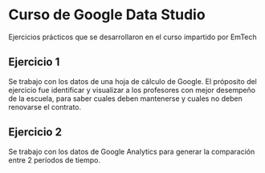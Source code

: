 # Curso de Google Data Studio

Ejercicios prácticos que se desarrollaron en el curso impartido por EmTech

## Ejercicio 1

Se trabajo con los datos de una hoja de cálculo de Google. El próposito del ejercicio fue identificar y visualizar a los profesores con mejor desempeño de la escuela, para saber cuales deben mantenerse y cuales no deben renovarse el contrato.

## Ejercicio 2
Se trabajo con los datos de Google Analytics para generar la comparación entre 2 períodos de tiempo.